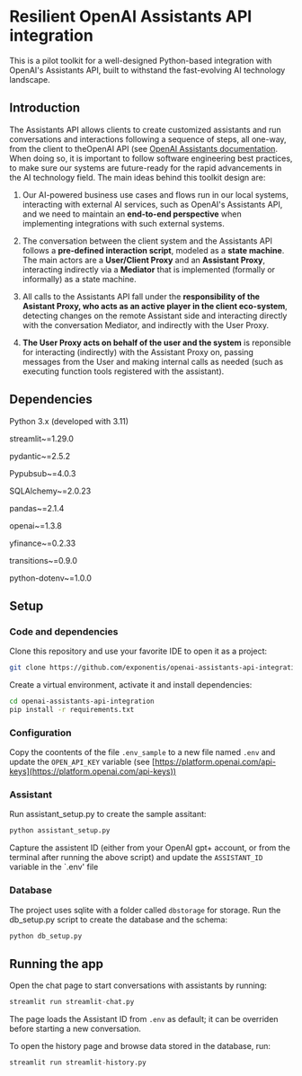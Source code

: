 # Resilient OpenAI Assistants API integration

This is a pilot toolkit for a well-designed Python-based integration with OpenAI's Assistants API, built to withstand the 
fast-evolving AI technology landscape. 

## Introduction

The Assistants API allows clients to create customized assistants and run conversations and interactions following a 
sequence of steps, all one-way, from the client to theOpenAI API (see 
[OpenAI Assistants documentation](https://platform.openai.com/assistants). When doing so, it is 
important to follow software engineering best practices, to make sure our systems are future-ready for the rapid 
advancements in the AI technology field. The main ideas behind this toolkit design are:

1. Our AI-powered business use cases and flows run in our local systems, interacting with external AI services, such as 
OpenAI's Assistants API, and we need to maintain an **end-to-end perspective** when implementing integrations with such 
external systems.


2. The conversation between the client system and the Assistants API follows a **pre-defined interaction script**, modeled as a 
**state machine**. The main actors are a **User/Client Proxy** and an **Assistant Proxy**, interacting indirectly via a **Mediator** that is 
implemented (formally or informally) as a state machine.


3. All calls to the Assistants API fall under the **responsibility of the Asistant Proxy, who acts as an active player 
in the client eco-system**, detecting changes  on the remote Assistant side and interacting directly with the conversation 
Mediator, and indirectly with the User Proxy.


4. **The User Proxy acts on behalf of the user and the system** is reponsible for interacting (indirectly) with the Assistant Proxy on, 
passing messages from the User and making internal calls as needed (such as executing function tools registered with the 
assistant).

## Dependencies

Python 3.x (developed with 3.11)

streamlit~=1.29.0

pydantic~=2.5.2

Pypubsub~=4.0.3

SQLAlchemy~=2.0.23

pandas~=2.1.4

openai~=1.3.8

yfinance~=0.2.33

transitions~=0.9.0

python-dotenv~=1.0.0

## Setup

### Code and dependencies

Clone this repository and use your favorite IDE to open it as a project:

```bash
git clone https://github.com/exponentis/openai-assistants-api-integration.git
```

Create a virtual environment, activate it and install dependencies:

```bash
cd openai-assistants-api-integration
pip install -r requirements.txt
```

### Configuration

Copy the coontents of the file `.env_sample` to a new file named `.env` and update the `OPEN_API_KEY` variable (see 
[https://platform.openai.com/api-keys](https://platform.openai.com/api-keys))

### Assistant

Run assistant_setup.py to create the sample assitant:

```python
python assistant_setup.py
```
Capture the assistent ID (either from your OpenAI gpt+ account, or from the terminal after running the above script) and 
update the `ASSISTANT_ID` variable in the `.env' file

### Database

The project uses sqlite with a folder called `dbstorage` for storage. Run the db_setup.py script to create the database 
and the schema:

```python
python db_setup.py
```

## Running the app

Open the chat page to start conversations with assistants by running:

```python
streamlit run streamlit-chat.py
```

The page loads the Assistant ID from `.env` as default; it can be overriden before starting a new 
conversation.

To open the history page and browse data stored in the database, run:

```python
streamlit run streamlit-history.py
```




